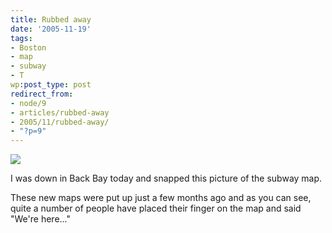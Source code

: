 ```yaml
---
title: Rubbed away
date: '2005-11-19'
tags:
- Boston
- map
- subway
- T
wp:post_type: post
redirect_from:
- node/9
- articles/rubbed-away
- 2005/11/rubbed-away/
- "?p=9"
---
```


  ![](http://farm1.static.flickr.com/26/64889642_51925902ce.jpg)

I was down in Back Bay today and snapped this picture of the subway map.

These new maps were put up just a few months ago and as you can see, quite a number of people have placed their finger on the map and said "We're here..."
